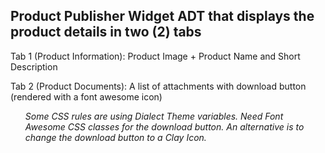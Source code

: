<h2>
Product Publisher Widget ADT that displays the product details in two (2) tabs
</h2> 
  
<p>
Tab 1 (Product Information): Product Image + Product Name and Short Description
</p>

<p>
Tab 2 (Product Documents): A list of attachments with download button (rendered with a font awesome icon)
</p>

<ul>
	<i>Some CSS rules are using Dialect Theme variables.</i>
	<i>Need Font Awesome CSS classes for the download button. An alternative is to change the download button to a Clay Icon.</i>
</ul>
